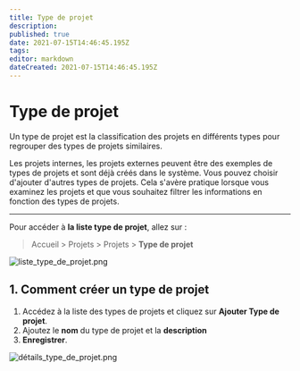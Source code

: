 ```yaml
---
title: Type de projet
description: 
published: true
date: 2021-07-15T14:46:45.195Z
tags: 
editor: markdown
dateCreated: 2021-07-15T14:46:45.195Z
---
```


# Type de projet

Un type de projet est la classification des projets en différents types pour regrouper des types de projets similaires.

Les projets internes, les projets externes peuvent être des exemples de types de projets et sont déjà créés dans le système. Vous pouvez choisir d'ajouter d'autres types de projets. Cela s'avère pratique lorsque vous examinez les projets et que vous souhaitez filtrer les informations en fonction des types de projets.

---

Pour accéder à **la liste type de projet**, allez sur :

> Accueil > Projets > Projets > **Type de projet**

![liste_type_de_projet.png](/projects/project-type/liste_type_de_projet.png)

## 1. Comment créer un type de projet 

1. Accédez à la liste des types de projets et cliquez sur **Ajouter Type de projet**.
2. Ajoutez le **nom** du type de projet et la **description**
3. **Enregistrer**.

![détails_type_de_projet.png](/projects/project-type/détails_type_de_projet.png)
